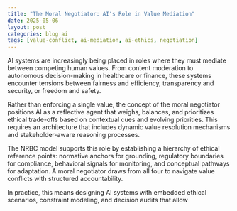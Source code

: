 ```yaml
---
title: "The Moral Negotiator: AI's Role in Value Mediation"
date: 2025-05-06
layout: post
categories: blog ai
tags: [value-conflict, ai-mediation, ai-ethics, negotiation]
---
```


AI systems are increasingly being placed in roles where they must mediate between competing human values. From content moderation to autonomous decision-making in healthcare or finance, these systems encounter tensions between fairness and efficiency, transparency and security, or freedom and safety.

Rather than enforcing a single value, the concept of the moral negotiator positions AI as a reflective agent that weighs, balances, and prioritizes ethical trade-offs based on contextual cues and evolving priorities. This requires an architecture that includes dynamic value resolution mechanisms and stakeholder-aware reasoning processes.

The NRBC model supports this role by establishing a hierarchy of ethical reference points: normative anchors for grounding, regulatory boundaries for compliance, behavioral signals for monitoring, and conceptual pathways for adaptation. A moral negotiator draws from all four to navigate value conflicts with structured accountability.

In practice, this means designing AI systems with embedded ethical scenarios, constraint modeling, and decision audits that allow
